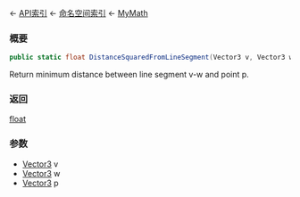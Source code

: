 ← [API索引](Api-Index) ← [命名空间索引](Namespace-Index) ← [MyMath](VRageMath.MyMath)

### 概要

```csharp
public static float DistanceSquaredFromLineSegment(Vector3 v, Vector3 w, Vector3 p)
```

Return minimum distance between line segment v-w and point p.

### 返回

[float](https://docs.microsoft.com/en-us/dotnet/api/System.Single?view=netframework-4.6)

### 参数

* [Vector3](VRageMath.Vector3) v
* [Vector3](VRageMath.Vector3) w
* [Vector3](VRageMath.Vector3) p

